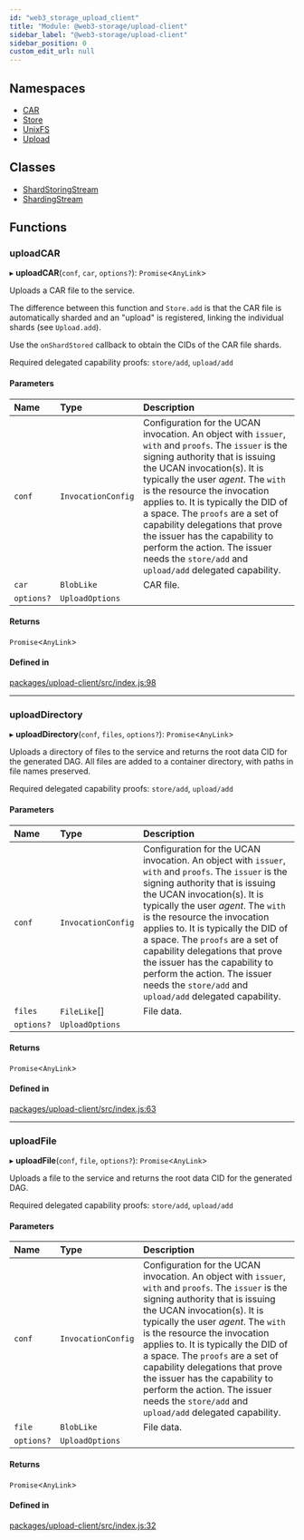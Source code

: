 ```yaml
---
id: "web3_storage_upload_client"
title: "Module: @web3-storage/upload-client"
sidebar_label: "@web3-storage/upload-client"
sidebar_position: 0
custom_edit_url: null
---
```


## Namespaces

- [CAR](../namespaces/web3_storage_upload_client.CAR.md)
- [Store](../namespaces/web3_storage_upload_client.Store.md)
- [UnixFS](../namespaces/web3_storage_upload_client.UnixFS.md)
- [Upload](../namespaces/web3_storage_upload_client.Upload.md)

## Classes

- [ShardStoringStream](../classes/web3_storage_upload_client.ShardStoringStream.md)
- [ShardingStream](../classes/web3_storage_upload_client.ShardingStream.md)

## Functions

### uploadCAR

▸ **uploadCAR**(`conf`, `car`, `options?`): `Promise`<`AnyLink`\>

Uploads a CAR file to the service.

The difference between this function and `Store.add` is that the CAR file is
automatically sharded and an "upload" is registered, linking the individual
shards (see `Upload.add`).

Use the `onShardStored` callback to obtain the CIDs of the CAR file shards.

Required delegated capability proofs: `store/add`, `upload/add`

#### Parameters

| Name | Type | Description |
| :------ | :------ | :------ |
| `conf` | `InvocationConfig` | Configuration for the UCAN invocation. An object with `issuer`, `with` and `proofs`. The `issuer` is the signing authority that is issuing the UCAN invocation(s). It is typically the user _agent_. The `with` is the resource the invocation applies to. It is typically the DID of a space. The `proofs` are a set of capability delegations that prove the issuer has the capability to perform the action. The issuer needs the `store/add` and `upload/add` delegated capability. |
| `car` | `BlobLike` | CAR file. |
| `options?` | `UploadOptions` |  |

#### Returns

`Promise`<`AnyLink`\>

#### Defined in

[packages/upload-client/src/index.js:98](https://github.com/web3-storage/w3-protocol/blob/f7a9871/packages/upload-client/src/index.js#L98)

___

### uploadDirectory

▸ **uploadDirectory**(`conf`, `files`, `options?`): `Promise`<`AnyLink`\>

Uploads a directory of files to the service and returns the root data CID
for the generated DAG. All files are added to a container directory, with
paths in file names preserved.

Required delegated capability proofs: `store/add`, `upload/add`

#### Parameters

| Name | Type | Description |
| :------ | :------ | :------ |
| `conf` | `InvocationConfig` | Configuration for the UCAN invocation. An object with `issuer`, `with` and `proofs`. The `issuer` is the signing authority that is issuing the UCAN invocation(s). It is typically the user _agent_. The `with` is the resource the invocation applies to. It is typically the DID of a space. The `proofs` are a set of capability delegations that prove the issuer has the capability to perform the action. The issuer needs the `store/add` and `upload/add` delegated capability. |
| `files` | `FileLike`[] | File data. |
| `options?` | `UploadOptions` |  |

#### Returns

`Promise`<`AnyLink`\>

#### Defined in

[packages/upload-client/src/index.js:63](https://github.com/web3-storage/w3-protocol/blob/f7a9871/packages/upload-client/src/index.js#L63)

___

### uploadFile

▸ **uploadFile**(`conf`, `file`, `options?`): `Promise`<`AnyLink`\>

Uploads a file to the service and returns the root data CID for the
generated DAG.

Required delegated capability proofs: `store/add`, `upload/add`

#### Parameters

| Name | Type | Description |
| :------ | :------ | :------ |
| `conf` | `InvocationConfig` | Configuration for the UCAN invocation. An object with `issuer`, `with` and `proofs`. The `issuer` is the signing authority that is issuing the UCAN invocation(s). It is typically the user _agent_. The `with` is the resource the invocation applies to. It is typically the DID of a space. The `proofs` are a set of capability delegations that prove the issuer has the capability to perform the action. The issuer needs the `store/add` and `upload/add` delegated capability. |
| `file` | `BlobLike` | File data. |
| `options?` | `UploadOptions` |  |

#### Returns

`Promise`<`AnyLink`\>

#### Defined in

[packages/upload-client/src/index.js:32](https://github.com/web3-storage/w3-protocol/blob/f7a9871/packages/upload-client/src/index.js#L32)
